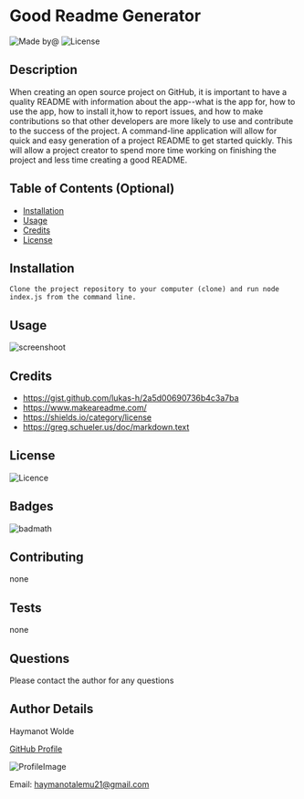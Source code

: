 
# **Good Readme Generator**
![Made by@](https://img.shields.io/badge/License-haymanotyealemu-brightgreen.svg)
![License](https://img.shields.io/badge/License-none-blue.svg)

## Description
When creating an open source project on GitHub, it is important to have a quality README with information about the app--what is the app for, how to use the app, how to install it,how to report issues, and how to make contributions so that other developers are more likely to use and contribute to the success of the project. A command-line application will allow for quick and easy generation of a project README to get started quickly. This will allow a project creator to spend more time working on finishing the project and less time creating a good README.
## Table of Contents (Optional)
* [Installation](#installation)
* [Usage](#usage)
* [Credits](#credits)
* [License](#license)
## Installation

    Clone the project repository to your computer (clone) and run node index.js from the command line.

## Usage
![screenshoot](https://user-images.githubusercontent.com/43423292/88611459-0bfbb980-d057-11ea-9ed9-fa7d2721227b.png)


## Credits
 * https://gist.github.com/lukas-h/2a5d00690736b4c3a7ba  
 * https://www.makeareadme.com/  
 * https://shields.io/category/license  
 * https://greg.schueler.us/doc/markdown.text  


## License
![Licence](https://img.shields.io/badge/License-none-blue.svg)
## Badges
![badmath](https://img.shields.io/github/languages/top/nielsenjared/badmath)
## Contributing 
none
## Tests
none
## Questions
Please contact the author for any questions
## Author Details 
Haymanot Wolde

[GitHub Profile](https://github.com/haymanotyealemu)

![ProfileImage](https://avatars0.githubusercontent.com/u/43423292?v=4)

Email: <haymanotalemu21@gmail.com>

